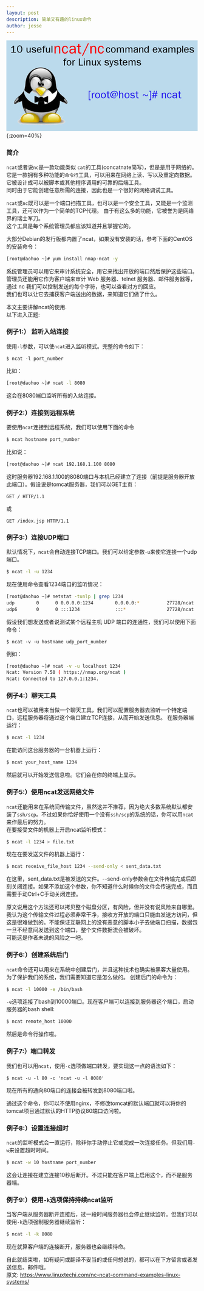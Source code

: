 ```yaml
---
layout: post
description: 简单又有趣的linux命令
author: jesse
---
```


![ncat](/assets/images/blogs/nc-ncat-command-examples-Linux-Systems.jpg){:zoom=40%}

### 简介
`ncat`或者说`nc`是一款功能类似 `cat`的工具(concatnate简写)，但是是用于网络的。  
它是一款拥有多种功能的`命令行`工具，可以用来在网络上读、写以及重定向数据。  
它被设计成可以被脚本或其他程序调用的可靠的后端工具。  
同时由于它能创建任意所需的连接，因此也是一个很好的网络调试工具。  

`ncat`或`nc`既可以是一个端口扫描工具，也可以是一个安全工具，又能是一个监测工具，还可以作为一个简单的TCP代理。 由于有这么多的功能，它被誉为是网络界的瑞士军刀。  
这个工具是每个系统管理员都应该知道并且掌握它的。  

大部分Debian的发行版都内置了ncat，如果没有安装的话，参考下面的CentOS的安装命令：  

```bash
[root@daohuo ~]# yum install nmap-ncat -y
```

系统管理员可以用它来审计系统安全，用它来找出开放的端口然后保护这些端口。  
管理员还能用它作为客户端来审计 Web 服务器、telnet 服务器、邮件服务器等，通过 nc 我们可以控制发送的每个字符，也可以查看对方的回应。  
我们也可以让它去捕获客户端送出的数据，来知道它们做了什么。  
>
本文主要讲解ncat的使用.  
以下进入正题:

### 例子1:） 监听入站连接
使用`-l`参数，可以使`ncat`进入监听模式。完整的命令如下：  

    $ ncat -l port_number

比如：
```bash
[root@daohuo ~]# ncat -l 8080
```
这会在8080端口监听所有的入站连接。

### 例子2:）连接到远程系统
要使用`ncat`连接到远程系统，我们可以使用下面的命令
```bash
$ ncat hostname port_number
```
比如说：
```bash
[root@daohuo ~]# ncat 192.168.1.100 8080
```
这时服务器192.168.1.100的8080端口与本机已经建立了连接（前提是服务器开放此端口）。假设说是tomcat服务器，我们可以GET主页：
```
GET / HTTP/1.1
```
或
```
GET /index.jsp HTTP/1.1
```
### 例子3:）连接UDP端口
默认情况下，`ncat`会自动连接TCP端口。我们可以给定参数`-u`来使它连接一个udp端口。
```bash
$ ncat -l -u 1234
```
现在使用命令查看1234端口的监听情况：
```bash
[root@daohuo ~]# netstat -tunlp | grep 1234
udp        0      0 0.0.0.0:1234        0.0.0.0:*          27728/ncat          
udp6       0      0 :::1234             :::*               27728/ncat  
```
假设我们想发送或者说测试某个远程主机 UDP 端口的连通性，我们可以使用下面命令：
```
$ ncat -v -u hostname udp_port_number
```
例如：
```bash
[root@daohuo ~]# ncat -v -u localhost 1234
Ncat: Version 7.50 ( https://nmap.org/ncat )
Ncat: Connected to 127.0.0.1:1234.
```
### 例子4:）聊天工具
`ncat`也可以被用来当做一个聊天工具，我们可以配置服务器去监听一个特定端口，远程服务器将通过这个端口建立TCP连接，从而开始发送信息。
在服务器端运行：
```bash
$ ncat -l 1234
```
在能访问这台服务器的一台机器上运行：
```bash
$ ncat your_host_name 1234
```
然后就可以开始发送信息啦。它们会在你的终端上显示。
### 例子5:）使用ncat发送网络文件
`ncat`还能用来在系统间传输文件，虽然这并不推荐，因为绝大多数系统默认都安装了`ssh/scp`。不过如果你恰好使用一个没有`ssh/scp`的系统的话，你可以用`ncat`来作最后的努力。  
在要接受文件的机器上开启ncat监听模式：
```bash
$ ncat -l 1234 > file.txt
```
现在在要发送文件的机器上运行：
```bash
$ ncat receive_file_host 1234 --send-only < sent_data.txt
```
在这里，sent_data.txt是被发送的文件。--send-only参数会在文件传输完成后即刻关闭连接。如果不添加这个参数，你不知道什么时候你的文件会传送完成，而且需要手动Ctrl+C手动关闭连接。  
>
原文说用这个方法还可以拷贝整个磁盘分区，有风险，但并没有说风险来自哪里。  
我认为这个传输文件过程必须非常干净，接收方开放的端口只能由发送方访问，但这是很难做到的。不能保证互联网上的没有恶意的脚本小子去做端口扫描，数据包一旦不经意间发送到这个端口，整个文件数据流会被破坏。  
可能这是作者未说的风险之一吧。 

### 例子6:）创建系统后门
`ncat`命令还可以用来在系统中创建后门，并且这种技术也确实被黑客大量使用。 为了保护我们的系统，我们需要知道它是怎么做的。 创建后门的命令为：
```bash
$ ncat -l 10000 -e /bin/bash
```
`-e`选项连接了bash到10000端口。现在客户端可以连接到服务器这个端口，启动服务器的bash shell:
```bash
$ ncat remote_host 10000
```
然后是命令行操作啦。
### 例子7:）端口转发
我们也可以用`ncat`，使用`-c`选项做端口转发，要实现这一点的语法如下：
```
$ ncat -u -l 80 -c 'ncat -u -l 8080'
```
现在所有的通向80端口的连接会被转发到8080端口啦。
>
通过这个命令，你可以不使用nginx，不修改tomcat的默认端口就可以将你的tomcat项目通过默认的HTTP协议80端口访问啦。

### 例子8:）设置连接超时
`ncat`的监听模式会一直运行，除非你手动停止它或完成一次连接任务。但我们用`-w`来设置超时时间。
```bash
$ ncat -w 10 hostname port_number
```
这会让连接在建立连接10秒后断开。不过只能在客户端上启用这个，而不是服务器端。

### 例子9:）使用`-k`选项保持持续ncat监听
当客户端从服务器断开连接后，过一段时间服务器也会停止继续监听。但我们可以使用`-k`选项强制服务器继续监听：
```bash
$ ncat -l -k 8080
```
现在就算客户端的连接断开，服务器也会继续待命。
  
>
自此就结束啦，如有疑问或翻译不妥当的或任何想说的，都可以在下方留言或者发送信息、邮件哦。   
原文: <https://www.linuxtechi.com/nc-ncat-command-examples-linux-systems/>
